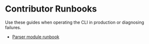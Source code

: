 # Contributor Runbooks

Use these guides when operating the CLI in production or diagnosing failures.

- [Parser module runbook](parser-runbook.md)
